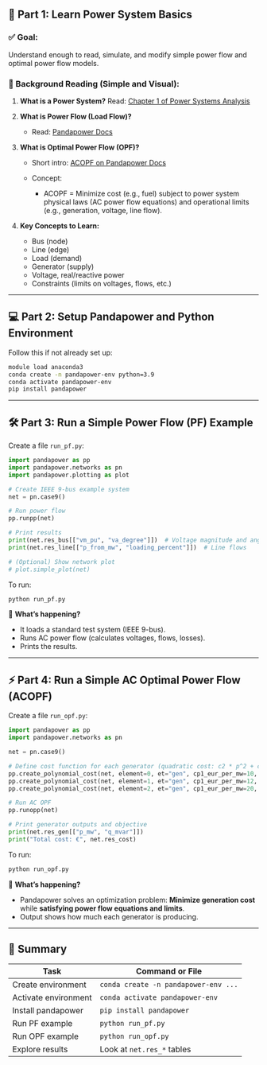 ## 🧠 Part 1: Learn Power System Basics

### ✅ Goal:

Understand enough to read, simulate, and modify simple power flow and optimal power flow models.

### 📘 Background Reading (Simple and Visual):

1. **What is a Power System?**
   Read: [Chapter 1 of Power Systems Analysis](https://doi.org/10.1016/B978-0-08-101111-9.00001-X)

2. **What is Power Flow (Load Flow)?**

   * Read: [Pandapower Docs](https://pandapower.readthedocs.io/en/latest/powerflow.html)

3. **What is Optimal Power Flow (OPF)?**

   * Short intro: [ACOPF on Pandapower Docs](https://pandapower.readthedocs.io/en/latest/opf.html)
   * Concept:

     * ACOPF = Minimize cost (e.g., fuel) subject to power system physical laws (AC power flow equations) and operational limits (e.g., generation, voltage, line flow).

4. **Key Concepts to Learn:**

   * Bus (node)
   * Line (edge)
   * Load (demand)
   * Generator (supply)
   * Voltage, real/reactive power
   * Constraints (limits on voltages, flows, etc.)

---

## 💻 Part 2: Setup Pandapower and Python Environment

Follow this if not already set up:

```bash
module load anaconda3
conda create -n pandapower-env python=3.9
conda activate pandapower-env
pip install pandapower
```

---

## 🛠️ Part 3: Run a Simple Power Flow (PF) Example

Create a file `run_pf.py`:

```python
import pandapower as pp
import pandapower.networks as pn
import pandapower.plotting as plot

# Create IEEE 9-bus example system
net = pn.case9()

# Run power flow
pp.runpp(net)

# Print results
print(net.res_bus[["vm_pu", "va_degree"]])  # Voltage magnitude and angle
print(net.res_line[["p_from_mw", "loading_percent"]])  # Line flows

# (Optional) Show network plot
# plot.simple_plot(net)
```

To run:

```bash
python run_pf.py
```

🧠 **What’s happening?**

* It loads a standard test system (IEEE 9-bus).
* Runs AC power flow (calculates voltages, flows, losses).
* Prints the results.

---

## ⚡ Part 4: Run a Simple AC Optimal Power Flow (ACOPF)

Create a file `run_opf.py`:

```python
import pandapower as pp
import pandapower.networks as pn

net = pn.case9()

# Define cost function for each generator (quadratic cost: c2 * p^2 + c1 * p + c0)
pp.create_polynomial_cost(net, element=0, et="gen", cp1_eur_per_mw=10, cp2_eur_per_mw2=0.02)
pp.create_polynomial_cost(net, element=1, et="gen", cp1_eur_per_mw=12, cp2_eur_per_mw2=0.01)
pp.create_polynomial_cost(net, element=2, et="gen", cp1_eur_per_mw=20, cp2_eur_per_mw2=0.015)

# Run AC OPF
pp.runopp(net)

# Print generator outputs and objective
print(net.res_gen[["p_mw", "q_mvar"]])
print("Total cost: €", net.res_cost)
```

To run:

```bash
python run_opf.py
```

🧠 **What’s happening?**

* Pandapower solves an optimization problem:
  **Minimize generation cost** while **satisfying power flow equations and limits**.
* Output shows how much each generator is producing.

---

## 🧠 Summary

| Task                 | Command or File                      |
| -------------------- | ------------------------------------ |
| Create environment   | `conda create -n pandapower-env ...` |
| Activate environment | `conda activate pandapower-env`      |
| Install pandapower   | `pip install pandapower`             |
| Run PF example       | `python run_pf.py`                   |
| Run OPF example      | `python run_opf.py`                  |
| Explore results      | Look at `net.res_*` tables           |
